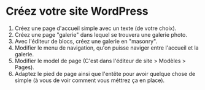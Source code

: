 # Créez votre site WordPress

1. Créez une page d'accueil simple avec un texte (de votre choix).
2. Créez une page "galerie" dans lequel se trouvera une galerie photo.
3. Avec l'éditeur de blocs, créez une galerie en "masonry".
4. Modifier le menu de navigation, qu'on puisse naviger entre l'accueil et la galerie.
5. Modifier le model de page (C'est dans l'éditeur de site > Modèles > Pages).
6. Adaptez le pied de page ainsi que l'entête pour avoir quelque chose de simple (à vous de voir comment vous méttrez ça en place).